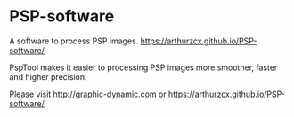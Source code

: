 # PSP-software
A software to process PSP images.
https://arthurzcx.github.io/PSP-software/

PspTool makes it easier to processing PSP images more smoother, faster and higher precision.

Please visit http://graphic-dynamic.com or https://arthurzcx.github.io/PSP-software/